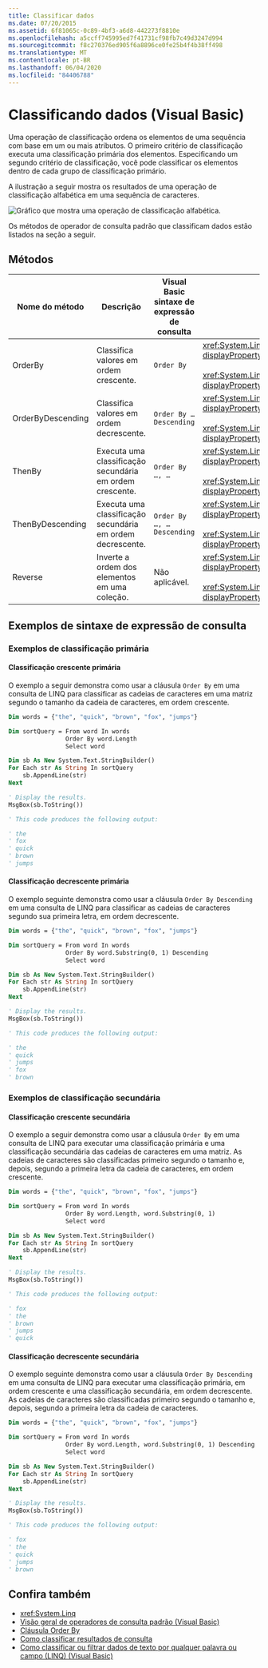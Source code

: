 ```yaml
---
title: Classificar dados
ms.date: 07/20/2015
ms.assetid: 6f81065c-0c89-4bf3-a6d8-442273f8810e
ms.openlocfilehash: a5ccff745995ed7f41731cf98fb7c49d3247d994
ms.sourcegitcommit: f8c270376ed905f6a8896ce0fe25b4f4b38ff498
ms.translationtype: MT
ms.contentlocale: pt-BR
ms.lasthandoff: 06/04/2020
ms.locfileid: "84406788"
---
```

# <a name="sorting-data-visual-basic"></a>Classificando dados (Visual Basic)

Uma operação de classificação ordena os elementos de uma sequência com base em um ou mais atributos. O primeiro critério de classificação executa uma classificação primária dos elementos. Especificando um segundo critério de classificação, você pode classificar os elementos dentro de cada grupo de classificação primário.

A ilustração a seguir mostra os resultados de uma operação de classificação alfabética em uma sequência de caracteres.

![Gráfico que mostra uma operação de classificação alfabética.](./media/sorting-data/alphabetical-sort-operation.png)

Os métodos de operador de consulta padrão que classificam dados estão listados na seção a seguir.

## <a name="methods"></a>Métodos

|Nome do método|Descrição|Visual Basic sintaxe de expressão de consulta|Mais informações|
|-----------------|-----------------|------------------------------------------|----------------------|
|OrderBy|Classifica valores em ordem crescente.|`Order By`|<xref:System.Linq.Enumerable.OrderBy%2A?displayProperty=nameWithType><br /><br /> <xref:System.Linq.Queryable.OrderBy%2A?displayProperty=nameWithType>|
|OrderByDescending|Classifica valores em ordem decrescente.|`Order By … Descending`|<xref:System.Linq.Enumerable.OrderByDescending%2A?displayProperty=nameWithType><br /><br /> <xref:System.Linq.Queryable.OrderByDescending%2A?displayProperty=nameWithType>|
|ThenBy|Executa uma classificação secundária em ordem crescente.|`Order By …, …`|<xref:System.Linq.Enumerable.ThenBy%2A?displayProperty=nameWithType><br /><br /> <xref:System.Linq.Queryable.ThenBy%2A?displayProperty=nameWithType>|
|ThenByDescending|Executa uma classificação secundária em ordem decrescente.|`Order By …, … Descending`|<xref:System.Linq.Enumerable.ThenByDescending%2A?displayProperty=nameWithType><br /><br /> <xref:System.Linq.Queryable.ThenByDescending%2A?displayProperty=nameWithType>|
|Reverse|Inverte a ordem dos elementos em uma coleção.|Não aplicável.|<xref:System.Linq.Enumerable.Reverse%2A?displayProperty=nameWithType><br /><br /> <xref:System.Linq.Queryable.Reverse%2A?displayProperty=nameWithType>|

## <a name="query-expression-syntax-examples"></a>Exemplos de sintaxe de expressão de consulta

### <a name="primary-sort-examples"></a>Exemplos de classificação primária

#### <a name="primary-ascending-sort"></a>Classificação crescente primária

O exemplo a seguir demonstra como usar a cláusula `Order By` em uma consulta de LINQ para classificar as cadeias de caracteres em uma matriz segundo o tamanho da cadeia de caracteres, em ordem crescente.

```vb
Dim words = {"the", "quick", "brown", "fox", "jumps"}

Dim sortQuery = From word In words
                Order By word.Length
                Select word

Dim sb As New System.Text.StringBuilder()
For Each str As String In sortQuery
    sb.AppendLine(str)
Next

' Display the results.
MsgBox(sb.ToString())

' This code produces the following output:

' the
' fox
' quick
' brown
' jumps
```

#### <a name="primary-descending-sort"></a>Classificação decrescente primária

O exemplo seguinte demonstra como usar a cláusula `Order By Descending` em uma consulta de LINQ para classificar as cadeias de caracteres segundo sua primeira letra, em ordem decrescente.

```vb
Dim words = {"the", "quick", "brown", "fox", "jumps"}

Dim sortQuery = From word In words
                Order By word.Substring(0, 1) Descending
                Select word

Dim sb As New System.Text.StringBuilder()
For Each str As String In sortQuery
    sb.AppendLine(str)
Next

' Display the results.
MsgBox(sb.ToString())

' This code produces the following output:

' the
' quick
' jumps
' fox
' brown
```

### <a name="secondary-sort-examples"></a>Exemplos de classificação secundária

#### <a name="secondary-ascending-sort"></a>Classificação crescente secundária

O exemplo a seguir demonstra como usar a cláusula `Order By` em uma consulta de LINQ para executar uma classificação primária e uma classificação secundária das cadeias de caracteres em uma matriz. As cadeias de caracteres são classificadas primeiro segundo o tamanho e, depois, segundo a primeira letra da cadeia de caracteres, em ordem crescente.

```vb
Dim words = {"the", "quick", "brown", "fox", "jumps"}

Dim sortQuery = From word In words
                Order By word.Length, word.Substring(0, 1)
                Select word

Dim sb As New System.Text.StringBuilder()
For Each str As String In sortQuery
    sb.AppendLine(str)
Next

' Display the results.
MsgBox(sb.ToString())

' This code produces the following output:

' fox
' the
' brown
' jumps
' quick
```

#### <a name="secondary-descending-sort"></a>Classificação decrescente secundária

O exemplo seguinte demonstra como usar a cláusula `Order By Descending` em uma consulta de LINQ para executar uma classificação primária, em ordem crescente e uma classificação secundária, em ordem decrescente. As cadeias de caracteres são classificadas primeiro segundo o tamanho e, depois, segundo a primeira letra da cadeia de caracteres.

```vb
Dim words = {"the", "quick", "brown", "fox", "jumps"}

Dim sortQuery = From word In words
                Order By word.Length, word.Substring(0, 1) Descending
                Select word

Dim sb As New System.Text.StringBuilder()
For Each str As String In sortQuery
    sb.AppendLine(str)
Next

' Display the results.
MsgBox(sb.ToString())

' This code produces the following output:

' fox
' the
' quick
' jumps
' brown
```

## <a name="see-also"></a>Confira também

- <xref:System.Linq>
- [Visão geral de operadores de consulta padrão (Visual Basic)](standard-query-operators-overview.md)
- [Cláusula Order By](../../../language-reference/queries/order-by-clause.md)
- [Como classificar resultados de consulta](../../language-features/linq/how-to-sort-query-results-by-using-linq.md)
- [Como classificar ou filtrar dados de texto por qualquer palavra ou campo (LINQ) (Visual Basic)](how-to-sort-or-filter-text-data-by-any-word-or-field-linq.md)
